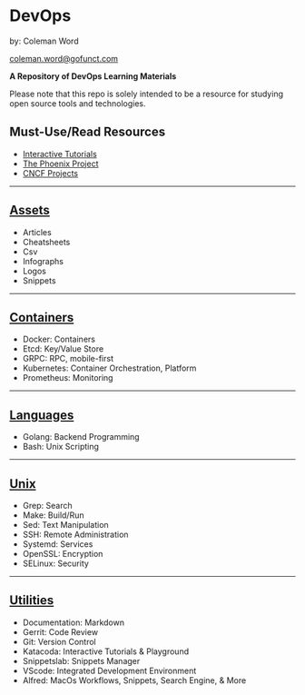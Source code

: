 # DevOps

by: Coleman Word    

coleman.word@gofunct.com

**A Repository of DevOps Learning Materials**
  
Please note that this repo is solely intended to be a resource for studying open source tools and technologies. 

## Must-Use/Read Resources
* [Interactive Tutorials](https://www.katacoda.com/learn)
* [The Phoenix Project](https://www.amazon.com/Phoenix-Project-DevOps-Helping-Business/dp/1942788290/ref=sr_1_1/135-9925731-3074761?ie=UTF8&qid=1548867081&sr=8-1&keywords=the+phoenix+project)
* [CNCF Projects](https://www.cncf.io/projects/)

***

## [Assets](https://github.com/gofunct/devops/tree/master/Assets)
* Articles 
* Cheatsheets
* Csv
* Infographs
* Logos
* Snippets
    
***

## [Containers](https://github.com/gofunct/devops/tree/master/Cluster)
* Docker: Containers
* Etcd: Key/Value Store
* GRPC: RPC, mobile-first
* Kubernetes: Container Orchestration, Platform
* Prometheus: Monitoring
    
***

## [Languages](https://github.com/gofunct/devops/tree/master/Language)
* Golang: Backend Programming
* Bash: Unix Scripting
    
***

## [Unix](https://github.com/gofunct/devops/tree/master/Unix)
* Grep: Search
* Make: Build/Run
* Sed: Text Manipulation
* SSH: Remote Administration
* Systemd: Services
* OpenSSL: Encryption
* SELinux: Security
  
***

## [Utilities](https://github.com/gofunct/devops/tree/master/Utilities)
* Documentation: Markdown
* Gerrit: Code Review
* Git: Version Control
* Katacoda: Interactive Tutorials & Playground
* Snippetslab: Snippets Manager
* VScode: Integrated Development Environment
* Alfred: MacOs Workflows, Snippets, Search Engine, & More
